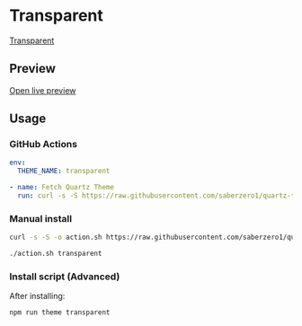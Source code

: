 # Transparent

[Transparent](https://github.com/Oczko24)

## Preview

[Open live preview](https://quartz-themes.github.io/transparent/)

## Usage

### GitHub Actions

```yaml
env:
  THEME_NAME: transparent
```

```yaml
- name: Fetch Quartz Theme
  run: curl -s -S https://raw.githubusercontent.com/saberzero1/quartz-themes/master/action.sh | bash -s -- $THEME_NAME
```

### Manual install

```bash
curl -s -S -o action.sh https://raw.githubusercontent.com/saberzero1/quartz-themes/master/action.sh

./action.sh transparent
```

### Install script (Advanced)

After installing:

```bash
npm run theme transparent
```
